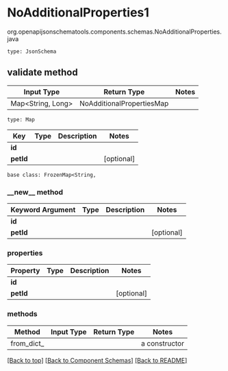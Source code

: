 # NoAdditionalProperties1
org.openapijsonschematools.components.schemas.NoAdditionalProperties.java
```
type: JsonSchema
```

## validate method
| Input Type | Return Type | Notes |
| ---------- | ----------- | ----- |
| Map<String, Long> | NoAdditionalPropertiesMap | |

```
type: Map
```
Key | Type |  Description | Notes
------------ | ------------- | ------------- | -------------
**id** |  |  |
**petId** |  |  | [optional]

```
base class: FrozenMap<String, 
```
### &lowbar;&lowbar;new&lowbar;&lowbar; method
Keyword Argument | Type | Description | Notes
---------------- | ---- | ----------- | -----
**id** |  |  |
**petId** |  |  | [optional]

### properties
Property | Type | Description | Notes
-------- | ---- | ----------- | -----
**id** |  |  |
**petId** |  |  | [optional]

### methods
Method | Input Type | Return Type | Notes
------ | ---------- | ----------- | ------
from_dict_ |  |  | a constructor

[[Back to top]](#top) [[Back to Component Schemas]](../../../README.md#Component-Schemas) [[Back to README]](../../../README.md)
